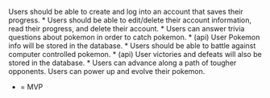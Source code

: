 Users should be able to create and log into an account that saves their progress. *
Users should be able to edit/delete their account information, read their progress, and delete their account. *
Users can answer trivia questions about pokemon in order to catch pokemon. * (api)
User Pokemon info will be stored in the database. *
Users should be able to battle against computer controlled pokemon. * (api)
User victories and defeats will also be stored in the database. *
Users can advance along a path of tougher opponents.
Users can power up and evolve their pokemon.

* = MVP
